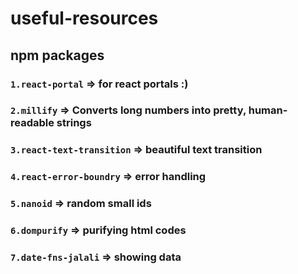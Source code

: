 # useful-resources

## npm packages

### ```1.react-portal``` => for react portals :)
### ```2.millify``` => Converts long numbers into pretty, human-readable strings
### ```3.react-text-transition``` => beautiful text transition
### ```4.react-error-boundry``` => error handling
### ```5.nanoid``` => random small ids
### ```6.dompurify``` => purifying html codes
### ```7.date-fns-jalali``` => showing data
